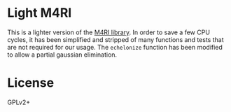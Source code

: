 # Light M4RI

This is a lighter version of the [M4RI library](http://m4ri.sagemath.org).
In order to save a few CPU cycles, it has been simplified and stripped of many functions and tests that are not required for our usage.
The `echelonize` function has been modified to allow a partial gaussian elimination.


# License

GPLv2+
